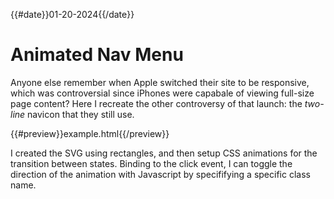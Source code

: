 {{#date}}01-20-2024{{/date}}
# Animated Nav Menu
Anyone else remember when Apple switched their site to be responsive, which was controversial since iPhones were capabale of viewing full-size page content? Here I recreate the other controversy of that launch: the <em>two-line</em> navicon that they still use.

{{#preview}}example.html{{/preview}}

I created the SVG using rectangles, and then setup CSS animations for the transition between states. Binding to the click event, I can toggle the direction of the animation with Javascript by specififying a specific class name.